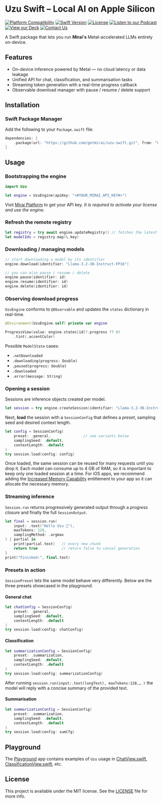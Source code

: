 # Uzu Swift – Local AI on Apple Silicon

[![Platform Compatibility](https://img.shields.io/badge/Platforms-iOS-brightgreen)](https://swift.org/platforms/)
[![Swift Version](https://img.shields.io/badge/Swift-5.9-orange)](https://swift.org)
[![License](https://img.shields.io/badge/License-MIT-blue)](LICENSE)
<a href="https://notebooklm.google.com/notebook/5851ef05-463e-4d30-bd9b-01f7668e8f8f/audio"><img src="https://img.shields.io/badge/Listen-Podcast-red" alt="Listen to our Podcast"></a>
<a href="https://docsend.com/view/x87pcxrnqutb9k2q"><img src="https://img.shields.io/badge/View-Our%20Deck-green" alt="View our Deck"></a>
<a href="mailto:dima@getmirai.co,Alexey@getmirai.co?subject=Interested%20in%20Mirai"><img src="https://img.shields.io/badge/Contact%20Us-Email-blue" alt="Contact Us"></a>

A Swift package that lets you run **Mirai's** Metal-accelerated LLMs entirely on-device.

## Features

- On-device inference powered by Metal — no cloud latency or data leakage
- Unified API for chat, classification, and summarisation tasks
- Streaming token generation with a real-time progress callback
- Observable download manager with pause / resume / delete support

## Installation

### Swift Package Manager

Add the following to your `Package.swift` file:

```swift
dependencies: [
    .package(url: "https://github.com/getmirai/uzu-swift.git", from: "0.1.0")
]
```

## Usage

### Bootstrapping the engine

```swift
import Uzu

let engine = UzuEngine(apiKey: "<#YOUR_MIRAI_API_KEY#>")
```

Visit [Mirai Platform](https://platform.trymirai.com/) to get your API key.
*It is required to activate your license and use the engine.*

### Refresh the remote registry

```swift
let registry = try await engine.updateRegistry() // fetches the latest list & states
let modelIds = registry.map(\.key)
```

### Downloading / managing models

```swift
// start downloading a model by its identifier
engine.download(identifier: "Llama-3.2-3B-Instruct-FP16")

// you can also pause / resume / delete
engine.pause(identifier: id)
engine.resume(identifier: id)
engine.delete(identifier: id)
```

### Observing download progress

`UzuEngine` conforms to `@Observable` and updates the `states` dictionary in real-time.

```swift
@Environment(UzuEngine.self) private var engine

ProgressView(value: engine.states[id]?.progress ?? 0)
    .tint(.accentColor)
```

Possible `ModelState` cases:

* `.notDownloaded`
* `.downloading(progress: Double)`
* `.paused(progress: Double)`
* `.downloaded`
* `.error(message: String)`

### Opening a session

Sessions are inference objects created per model.

```swift
let session = try engine.createSession(identifier: "Llama-3.2-3B-Instruct-FP16")
```

Next, **load** the session with a `SessionConfig` that defines a *preset*, sampling seed and desired context length.

```swift
let config = SessionConfig(
    preset: .general,               // see variants below
    samplingSeed: .default,
    contextLength: .default
)
try session.load(config: config)
```

Once loaded, the same session can be reused for many requests until you drop it.
Each model can consume up to 4 GB of RAM, so it is important to keep only one loaded session at a time. For iOS apps, we recommend adding the [Increased Memory Capability](https://developer.apple.com/documentation/bundleresources/entitlements/com.apple.developer.kernel.increased-memory-limit) entitlement to your app so it can allocate the necessary memory.

### Streaming inference

`Session.run` returns progressively generated output through a *progress closure* and finally the full `SessionOutput`.

```swift
let final = session.run(
    input: .text("Hello Uzu 👋"),
    maxTokens: 128,
    samplingMethod: .argmax
) { partial in
    print(partial.text)   // every new chunk
    return true           // return false to cancel generation
}
print("Finished:", final.text)
```

### Presets in action

`SessionPreset` lets the same model behave very differently. Below are the three presets showcased in the playground.

#### General chat

```swift
let chatConfig = SessionConfig(
    preset: .general,
    samplingSeed: .default,
    contextLength: .default
)
try session.load(config: chatConfig)
```

#### Classification

```swift
let summarizationConfig = SessionConfig(
    preset: .summarization,
    samplingSeed: .default,
    contextLength: .default
)
try session.load(config: summarizationConfig)
```

After running `session.run(input:.text(longText), maxTokens:128,… )` the model will reply with a concise summary of the provided text.

#### Summarisation

```swift
let summarizationConfig = SessionConfig(
    preset: .summarization,
    samplingSeed: .default,
    contextLength: .default
)
try session.load(config: sumCfg)
```

## Playground

The [Playground](Playground) app contains examples of `Uzu` usage in [ChatView.swift](Playground/Sources/Views/ChatView.swift), [ClassificationView.swift](Playground/Sources/Views/ClassificationView.swift), etc.

## License

This project is available under the MIT license. See the [LICENSE](LICENSE) file for more info.

